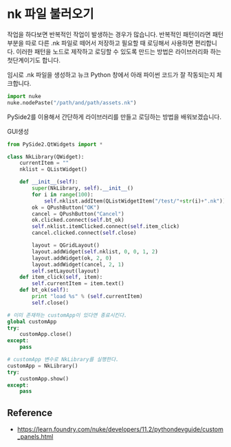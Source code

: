 # nk 파일 불러오기

작업을 하다보면 반복적인 작업이 발생하는 경우가 많습니다.
반복적인 패턴이라면 패턴 부분을 따로 다른 .nk 파일로 떼어서 저장하고
필요할 때 로딩해서 사용하면 편리합니다.
이러한 패턴을 노드로 제작하고 로딩할 수 있도록 만드는 방법은 라이브러리화 하는 첫단계이기도 합니다.

임시로 .nk 파일을 생성하고 뉴크 Python 창에서 아래 파이썬 코드가 잘 작동되는지 체크합니다.

```python
import nuke
nuke.nodePaste("/path/and/path/assets.nk")
```

PySide2를 이용해서 간단하게 라이브러리를 만들고 로딩하는 방법을 배워보겠습니다.

GUI생성
```python
from PySide2.QtWidgets import *

class NkLibrary(QWidget):
    currentItem = ""
    nklist = QListWidget()

    def __init__(self):
        super(NkLibrary, self).__init__()
        for i in range(100):
            self.nklist.addItem(QListWidgetItem("/test/"+str(i)+".nk"))
        ok = QPushButton("OK")
        cancel = QPushButton("Cancel")
        ok.clicked.connect(self.bt_ok)
        self.nklist.itemClicked.connect(self.item_click)
        cancel.clicked.connect(self.close)

        layout = QGridLayout()
        layout.addWidget(self.nklist, 0, 0, 1, 2)
        layout.addWidget(ok, 2, 0)
        layout.addWidget(cancel, 2, 1)
        self.setLayout(layout)
    def item_click(self, item):
        self.currentItem = item.text()
    def bt_ok(self):
        print "load %s" % (self.currentItem)
        self.close()

# 이미 존재하는 customApp이 있다면 종료시킨다.
global customApp
try:
    customApp.close()
except:
    pass

# customApp 변수로 NkLibrary를 실행한다.
customApp = NkLibrary()
try:
    customApp.show()
except:
    pass
```

## Reference
- https://learn.foundry.com/nuke/developers/11.2/pythondevguide/custom_panels.html